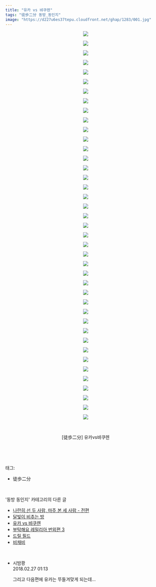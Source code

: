 ```yaml
---
title: "유카 vs 뱌쿠렌"
tags: "徒歩二分 동방_동인지"
image: "https://d227u6es37tepu.cloudfront.net/ghap/1283/001.jpg"
---
```

<div class="article">
<p style="text-align: center; clear: none; float: none;"><img src="{{ site.imgserver6 }}/ghap/1283/001.jpg"/></p>
<p style="text-align: center; clear: none; float: none;"><img src="{{ site.imgserver6 }}/ghap/1283/002.jpg"/></p>
<p style="text-align: center; clear: none; float: none;"><img src="{{ site.imgserver6 }}/ghap/1283/003.jpg"/></p>
<p style="text-align: center; clear: none; float: none;"><img src="{{ site.imgserver6 }}/ghap/1283/004.jpg"/></p>
<p style="text-align: center; clear: none; float: none;"><img src="{{ site.imgserver6 }}/ghap/1283/005.jpg"/></p>
<p style="text-align: center; clear: none; float: none;"><img src="{{ site.imgserver6 }}/ghap/1283/006.jpg"/></p>
<p style="text-align: center; clear: none; float: none;"><img src="{{ site.imgserver6 }}/ghap/1283/007.jpg"/></p>
<p style="text-align: center; clear: none; float: none;"><img src="{{ site.imgserver6 }}/ghap/1283/008.jpg"/></p>
<p style="text-align: center; clear: none; float: none;"><img src="{{ site.imgserver6 }}/ghap/1283/009.jpg"/></p>
<p style="text-align: center; clear: none; float: none;"><img src="{{ site.imgserver6 }}/ghap/1283/010.jpg"/></p>
<p style="text-align: center; clear: none; float: none;"><img src="{{ site.imgserver6 }}/ghap/1283/011.jpg"/></p>
<p style="text-align: center; clear: none; float: none;"><img src="{{ site.imgserver6 }}/ghap/1283/012.jpg"/></p>
<p style="text-align: center; clear: none; float: none;"><img src="{{ site.imgserver6 }}/ghap/1283/013.jpg"/></p>
<p style="text-align: center; clear: none; float: none;"><img src="{{ site.imgserver6 }}/ghap/1283/014.jpg"/></p>
<p style="text-align: center; clear: none; float: none;"><img src="{{ site.imgserver6 }}/ghap/1283/015.jpg"/></p>
<p style="text-align: center; clear: none; float: none;"><img src="{{ site.imgserver6 }}/ghap/1283/016.jpg"/></p>
<p style="text-align: center; clear: none; float: none;"><img src="{{ site.imgserver6 }}/ghap/1283/017.jpg"/></p>
<p style="text-align: center; clear: none; float: none;"><img src="{{ site.imgserver6 }}/ghap/1283/018.jpg"/></p>
<p style="text-align: center; clear: none; float: none;"><img src="{{ site.imgserver6 }}/ghap/1283/019.jpg"/></p>
<p style="text-align: center; clear: none; float: none;"><img src="{{ site.imgserver6 }}/ghap/1283/020.jpg"/></p>
<p style="text-align: center; clear: none; float: none;"><img src="{{ site.imgserver6 }}/ghap/1283/021.jpg"/></p>
<p style="text-align: center; clear: none; float: none;"><img src="{{ site.imgserver6 }}/ghap/1283/022.jpg"/></p>
<p style="text-align: center; clear: none; float: none;"><img src="{{ site.imgserver6 }}/ghap/1283/023.jpg"/></p>
<p style="text-align: center; clear: none; float: none;"><img src="{{ site.imgserver6 }}/ghap/1283/024.jpg"/></p>
<p style="text-align: center; clear: none; float: none;"><img src="{{ site.imgserver6 }}/ghap/1283/025.jpg"/></p>
<p style="text-align: center; clear: none; float: none;"><img src="{{ site.imgserver6 }}/ghap/1283/026.jpg"/></p>
<p style="text-align: center; clear: none; float: none;"><img src="{{ site.imgserver6 }}/ghap/1283/027.jpg"/></p>
<p style="text-align: center; clear: none; float: none;"><img src="{{ site.imgserver6 }}/ghap/1283/028.jpg"/></p>
<p style="text-align: center; clear: none; float: none;"><img src="{{ site.imgserver6 }}/ghap/1283/029.jpg"/></p>
<p style="text-align: center; clear: none; float: none;"><img src="{{ site.imgserver6 }}/ghap/1283/030.jpg"/></p>
<p style="text-align: center; clear: none; float: none;"><img src="{{ site.imgserver6 }}/ghap/1283/031.jpg"/></p>
<p style="text-align: center; clear: none; float: none;"><img src="{{ site.imgserver6 }}/ghap/1283/032.jpg"/></p>
<p style="text-align: center; clear: none; float: none;"><img src="{{ site.imgserver6 }}/ghap/1283/033.jpg"/></p>
<p style="text-align: center; clear: none; float: none;"><img src="{{ site.imgserver6 }}/ghap/1283/034.jpg"/></p>
<p style="text-align: center; clear: none; float: none;"><img src="{{ site.imgserver6 }}/ghap/1283/035.jpg"/></p>
<p style="text-align: center; clear: none; float: none;"><img src="{{ site.imgserver6 }}/ghap/1283/036.jpg"/></p>
<p style="text-align: center; clear: none; float: none;"><img src="{{ site.imgserver6 }}/ghap/1283/037.jpg"/></p>
<p style="text-align: center; clear: none; float: none;"><img src="{{ site.imgserver6 }}/ghap/1283/038.jpg"/></p>
<p style="text-align: center; clear: none; float: none;"><img src="{{ site.imgserver6 }}/ghap/1283/039.jpg"/></p>
<p style="text-align: center; clear: none; float: none;"><img src="{{ site.imgserver6 }}/ghap/1283/040.jpg"/></p>
<p style="text-align: center; clear: none; float: none;"><img src="{{ site.imgserver6 }}/ghap/1283/041.jpg"/></p>
<p style="text-align: center; clear: none; float: none;"><br/></p>
<p style="text-align: center; clear: none; float: none;">[徒歩二分] 유카vs뱌쿠렌</p>
<p><br/></p>
</div><br/>
<div class="tagTrail">
<p>태그: </p>
<ul>
<li>徒歩二分</li>
</ul>
</div><br/>
<div class="another">
<p>'동방 동인지' 카테고리의 다른 글</p>
<ul>
<li><a href="/ghap_1285">나란히 선 두 사람, 마주 본 세 사람 - 전편</a></li>
<li><a href="/ghap_1284">달빛이 비추는 방</a></li>
<li><a href="/ghap_1283">유카 vs 뱌쿠렌</a></li>
<li><a href="/ghap_1282">부탁해요 레밀리아 번외편 3</a></li>
<li><a href="/ghap_1281">드릴 필드</a></li>
<li><a href="/ghap_1280">비채비</a></li>
</ul>
</div><br/>
<div class="cb_module cb_fluid">
<div class="cb_wrt cb_profile">
<div class="comment">
<ul>
<li class="cb_thumb_off" id="comment15207661">
<div class="cb_comment_area">
<div class="cb_info_area">
<div class="cb_section">
<span class="cb_nick_name">시밤쾅</span>
</div>
<div class="cb_section">
<span class="cb_date">2018.02.27 01:13 </span>
</div>
</div>
<div class="cb_dsc_comment">
<p class="cb_dsc">
											그리고 다음편에 유카는 뚜들겨맞게 되는데...
										</p>
</div>
</div></li>
</ul>
</div>
</div><!-- commentList close -->
</div><br/>
